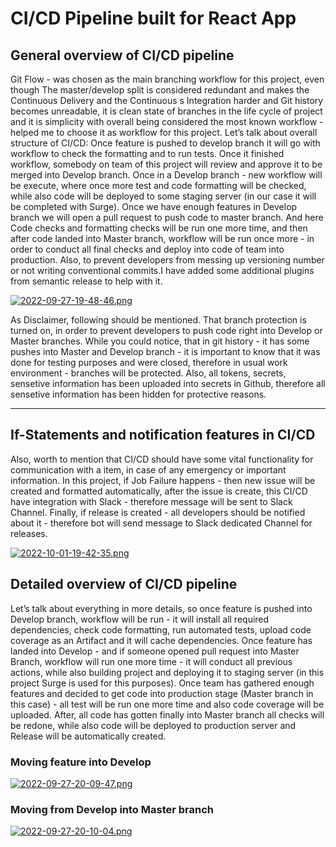 CI/CD Pipeline built for React App
======
## General overview of CI/CD pipeline 

Git Flow - was chosen as the main branching workflow for this project, even though The master/develop split is considered redundant and makes the  Continuous Delivery and the Continuous s Integration harder and Git history becomes unreadable, it is clean state of branches in the life cycle of project and it is simplicity with overall being considered the most known workflow - helped me to choose it as workflow for this project. Let’s talk about overall structure of CI/CD: Once feature is pushed to develop branch it will go with workflow to check the formatting and to run tests. Once it finished workflow, somebody on team of this project will review and approve it to be merged into Develop branch. Once in a Develop branch - new workflow will be execute, where once more test and code formatting will be checked, while also code will be deployed to some staging server (in our case it will be completed with Surge). Once we have enough features in Develop branch we will open a pull request to push code to master branch. And here Code checks and formatting checks will be run one more time, and then after code landed into Master branch, workflow will be run once more - in order to conduct all final checks and deploy into code of team into production. Also, to prevent developers from messing up versioning number or not writing conventional commits.I have added some additional plugins from semantic release to help with it.

[![2022-09-27-19-48-46.png](https://i.postimg.cc/zBmdTXn2/2022-09-27-19-48-46.png)](https://postimg.cc/SXr7h41c)

As Disclaimer, following should be mentioned. That branch protection is turned on, in order to prevent developers to push code right into Develop or Master branches. While you could notice, that in git history - it has some pushes into Master and Develop branch - it is important to know that it was done for testing purposes and were closed, therefore in usual work environment - branches will be protected. Also, all tokens, secrets, sensetive information has been uploaded into secrets in Github, therefore all sensetive information has been hidden for protective reasons.


----

## If-Statements and notification features in CI/CD

Also, worth to mention that CI/CD should have some vital functionality for communication with a item, in case of any emergency or important information. In this project, if Job Failure happens - then new issue will be created and formatted automatically, after the issue is create, this CI/CD have integration with Slack - therefore message will be sent to Slack Channel. Finally, if release is created - all developers should be notified about it - therefore bot will send message to Slack dedicated Channel for releases.

[![2022-10-01-19-42-35.png](https://i.postimg.cc/Y24xtZj1/2022-10-01-19-42-35.png)](https://postimg.cc/XXb582fJ)
## Detailed overview of CI/CD pipeline

Let’s talk about everything in more details, so once feature is pushed into Develop branch, workflow will be run - it will install all required dependencies, check code formatting, run automated tests, upload code coverage as an Artifact and it will cache dependencies. Once  feature has landed into Develop - and if someone opened pull request into Master Branch, workflow will run one more time - it will conduct all previous actions, while also building project and deploying it to staging server  (in this project Surge is used for this purposes). Once team has gathered enough features and decided to get code into production stage (Master branch  in this case) - all test will be run one more time and also code coverage will be uploaded. After, all code has gotten finally into Master branch all checks will be redone, while also code will be deployed to production server and Release will be automatically created.
### Moving feature into Develop
[![2022-09-27-20-09-47.png](https://i.postimg.cc/3JYYh3DT/2022-09-27-20-09-47.png)](https://postimg.cc/Jt69cVq6)

### Moving from Develop into Master branch
[![2022-09-27-20-10-04.png](https://i.postimg.cc/FFPDrZYH/2022-09-27-20-10-04.png)](https://postimg.cc/PNwmK1bg)
